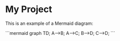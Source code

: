 # My Project

This is an example of a Mermaid diagram:

\```mermaid
graph TD;
    A-->B;
    A-->C;
    B-->D;
    C-->D;
\```
